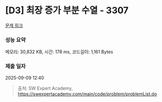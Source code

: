 # [D3] 최장 증가 부분 수열 - 3307 

[문제 링크](https://swexpertacademy.com/main/code/problem/problemDetail.do?contestProbId=AWBOKg-a6l0DFAWr) 

### 성능 요약

메모리: 30,832 KB, 시간: 178 ms, 코드길이: 1,161 Bytes

### 제출 일자

2025-09-09 12:40



> 출처: SW Expert Academy, https://swexpertacademy.com/main/code/problem/problemList.do